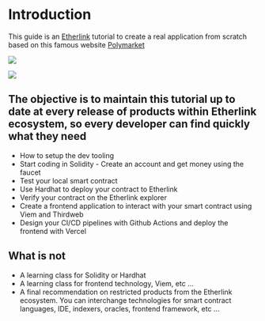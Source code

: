 # Introduction

This guide is an [Etherlink](https://www.etherlink.com/) tutorial to create a real application from scratch based on this famous website [Polymarket](https://polymarket.com/)

![](https://nypost.com/wp-content/uploads/sites/2/2024/11/polymarket-2024-93092260.jpg?w=1024)

![](https://assets.bwbx.io/images/users/iqjWHBFdfxIU/iTkgpB1jv0Ew/v1/-1x-1.webp)

## The objective is to maintain this tutorial up to date at every release of products within Etherlink ecosystem, so every developer can find quickly what they need  

- How to setup the dev tooling
- Start coding in Solidity - Create an account and get money using the faucet
- Test your local smart contract
- Use Hardhat to deploy your contract to Etherlink
- Verify your contract on the Etherlink explorer
- Create a frontend application to interact with your smart contract using Viem and Thirdweb
- Design your CI/CD pipelines with Github Actions and deploy the frontend with Vercel

## What is not

- A learning class for Solidity or Hardhat
- A learning class for frontend technology, Viem, etc ...
- A final recommendation on restricted products from the Etherlink ecosystem. You can interchange technologies for smart contract languages, IDE, indexers, oracles, frontend framework, etc ...
